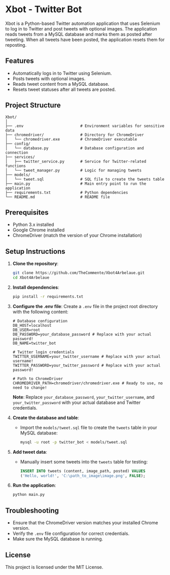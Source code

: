 
# Xbot - Twitter Bot

Xbot is a Python-based Twitter automation application that uses Selenium to log in to Twitter and post tweets with optional images. The application reads tweets from a MySQL database and marks them as posted after tweeting. When all tweets have been posted, the application resets them for reposting.

## Features
- Automatically logs in to Twitter using Selenium.
- Posts tweets with optional images.
- Reads tweet content from a MySQL database.
- Resets tweet statuses after all tweets are posted.

## Project Structure
```
Xbot/
│
├── .env                         # Environment variables for sensitive data
├── chromedriver/                # Directory for ChromeDriver
│   └── chromedriver.exe         # ChromeDriver executable
├── config/
│   └── database.py              # Database configuration and connection
├── services/
│   ├── twitter_service.py       # Service for Twitter-related functions
│   └── tweet_manager.py         # Logic for managing tweets
├── models/
│   └── tweet.sql                # SQL file to create the tweets table
├── main.py                      # Main entry point to run the application
├── requirements.txt             # Python dependencies
└── README.md                    # README file
```

## Prerequisites
- Python 3.x installed
- Google Chrome installed
- ChromeDriver (match the version of your Chrome installation)

## Setup Instructions

1. **Clone the repository**:
   ```bash
   git clone https://github.com/TheCommente/Xbot4Arbelaue.git
   cd Xbot4Arbelaue
   ```

2. **Install dependencies**:
   ```bash
   pip install -r requirements.txt
   ```

3. **Configure the .env file**:
   Create a `.env` file in the project root directory with the following content:
   ```
   # Database configuration
   DB_HOST=localhost
   DB_USER=root
   DB_PASSWORD=your_database_password # Replace with your actual password!
   DB_NAME=twitter_bot

   # Twitter login credentials
   TWITTER_USERNAME=your_twitter_username # Replace with your actual username!
   TWITTER_PASSWORD=your_twitter_password # Replace with your actual password!

   # Path to ChromeDriver
   CHROMEDRIVER_PATH=chromedriver/chromedriver.exe # Ready to use, no need to change!
   ```

   **Note**: Replace `your_database_password`, `your_twitter_username`, and `your_twitter_password` with your actual database and Twitter credentials.

4. **Create the database and table**:
   - Import the `models/tweet.sql` file to create the `tweets` table in your MySQL database:
     ```bash
     mysql -u root -p twitter_bot < models/tweet.sql
     ```

5. **Add tweet data**:
   - Manually insert some tweets into the `tweets` table for testing:
     ```sql
     INSERT INTO tweets (content, image_path, posted) VALUES 
     ('Hello, world!', 'C:\path_to_image\image.png', FALSE);
     ```

6. **Run the application**:
   ```bash
   python main.py
   ```

## Troubleshooting
- Ensure that the ChromeDriver version matches your installed Chrome version.
- Verify the `.env` file configuration for correct credentials.
- Make sure the MySQL database is running.

## License
This project is licensed under the MIT License.
